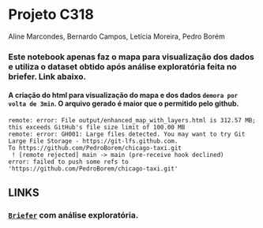 # Projeto C318

Aline Marcondes, Bernardo Campos, Letícia Moreira, Pedro Borém

### Este notebook apenas faz o mapa para visualização dos dados e utiliza o dataset obtido após análise exploratória feita no briefer. Link abaixo.

#### A criação do html para visualização do mapa e dos dados `demora por volta de 3min`. O arquivo gerado é maior que o permitido pelo github.

``` 
remote: error: File output/enhanced_map_with_layers.html is 312.57 MB; this exceeds GitHub's file size limit of 100.00 MB        
remote: error: GH001: Large files detected. You may want to try Git Large File Storage - https://git-lfs.github.com.        
To https://github.com/PedroBorem/chicago-taxi.git
 ! [remote rejected] main -> main (pre-receive hook declined)
error: failed to push some refs to 'https://github.com/PedroBorem/chicago-taxi.git'

```

## LINKS

### [`Briefer`](https://app.briefer.cloud/workspaces/313a5e41-33cc-4ee4-a5bd-523a85b67bdd/documents/d236ea31-f72c-48af-8582-9d44ba144f19/notebook) com análise exploratória.